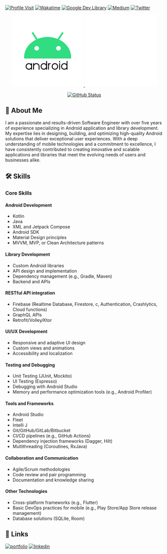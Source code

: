 
[![Profile Visit](https://komarev.com/ghpvc/?username=RhymezxCode&label=Profile%20views&color=486EDF&style=flat)](https://github.com/RhymezxCode)
[![Wakatime](https://wakatime.com/badge/user/bc060098-ee7e-4c87-a283-5cc51ce605a6.svg)](https://wakatime.com/@rhymezx_code)
[![Google Dev Library](https://rhymezxcode.github.io/rhymezxcode/badges/google-devlib.svg)](https://devlibrary.withgoogle.com/authors/rhymezxcode)
[![Medium](https://rhymezxcode.github.io/rhymezxcode/badges/Story-Medium.svg)](https://rhymezxcode.medium.com/about)
[![Twitter](https://rhymezxcode.github.io/rhymezxcode/badges/twitter.svg)](https://twitter.com/rhymezx_code)

<p align="center">
  <a href="https://github.com/rhymezxcode">
    <img src="https://github.com/RhymezxCode/rhymezxcode/blob/master/android-logo.gif" width="230" height="230" alt="Android Logo" />
  </a>
  <a href="https://github.com/rhymezxcode">
    <img src="https://github.com/RhymezxCode/rhymezxcode/blob/master/android.gif" width="230" height="230" alt="Android Animation" />
  </a>
</p>

<p align="center">
  <a href="https://github.com/rhymezxcode">
    <img alt="GitHub Status" src="https://github-readme-stats.vercel.app/api?username=rhymezxcode&show=contribs&show_icons=true&include_all_commits=true&count_private=true&theme=default" />
  </a>
</p>

## 🚀 About Me
I am a passionate and results-driven Software Engineer with over five years of experience specializing in Android application and library development. My expertise lies in designing, building, and optimizing high-quality Android solutions that deliver exceptional user experiences. With a deep understanding of mobile technologies and a commitment to excellence, I have consistently contributed to creating innovative and scalable applications and libraries that meet the evolving needs of users and businesses alike.

## 🛠 Skills
### Core Skills
#### Android Development
- Kotlin
- Java
- XML and Jetpack Compose
- Android SDK
- Material Design principles
- MVVM, MVP, or Clean Architecture patterns
#### Library Development
- Custom Android libraries
- API design and implementation
- Dependency management (e.g., Gradle, Maven)
- Backend and APIs
#### RESTful API integration
- Firebase (Realtime Database, Firestore, c, Authentication, Crashlytics, Cloud functions)
- GraphQL APIs
- Retrofit/Volley/Ktor
#### UI/UX Development
- Responsive and adaptive UI design
- Custom views and animations
- Accessibility and localization
#### Testing and Debugging
- Unit Testing (JUnit, Mockito)
- UI Testing (Espresso)
- Debugging with Android Studio
- Memory and performance optimization tools (e.g., Android Profiler)
#### Tools and Frameworks
- Android Studio
- Fleet
- Intelli J
- Git/GitHub/GitLab/Bitbucket
- CI/CD pipelines (e.g., GitHub Actions)
- Dependency injection frameworks (Dagger, Hilt)
- Multithreading (Coroutines, RxJava)
#### Collaboration and Communication
- Agile/Scrum methodologies
- Code review and pair programming
- Documentation and knowledge sharing
#### Other Technologies
- Cross-platform frameworks (e.g., Flutter)
- Basic DevOps practices for mobile (e.g., Play Store/App Store release management)
- Database solutions (SQLite, Room)


## 🔗 Links
[![portfolio](https://img.shields.io/badge/my_portfolio-000?style=for-the-badge&logo=ko-fi&logoColor=white)](https://rhymezxcode.github.io/rhymezxcode/)
[![linkedin](https://img.shields.io/badge/linkedin-0A66C2?style=for-the-badge&logo=linkedin&logoColor=white)](https://ng.linkedin.com/in/babajide-awodire-00117a125)


